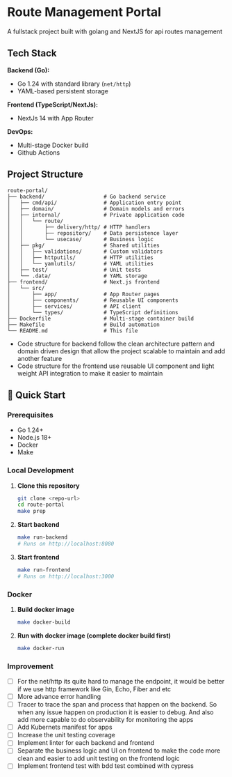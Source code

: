 # Route Management Portal

A fullstack project built with golang and NextJS for api routes management

## Tech Stack

**Backend (Go):**
- Go 1.24 with standard library (`net/http`)
- YAML-based persistent storage

**Frontend (TypeScript/NextJs):**
- NextJs 14 with App Router

**DevOps:**
- Multi-stage Docker build
- Github Actions

## Project Structure

```
route-portal/
├── backend/                   # Go backend service
│   ├── cmd/api/               # Application entry point
│   ├── domain/                # Domain models and errors
│   ├── internal/              # Private application code
│   │   └── route/
│   │       ├── delivery/http/ # HTTP handlers
│   │       ├── repository/    # Data persistence layer
│   │       └── usecase/       # Business logic
│   ├── pkg/                   # Shared utilities
│   │   ├── validations/       # Custom validators
│   │   ├── httputils/         # HTTP utilities
│   │   └── yamlutils/         # YAML utilities
│   ├── test/                  # Unit tests
│   └── .data/                 # YAML storage
├── frontend/                  # Next.js frontend
│   └── src/
│       ├── app/               # App Router pages
│       ├── components/        # Reusable UI components
│       ├── services/          # API client
│       └── types/             # TypeScript definitions
├── Dockerfile                 # Multi-stage container build
├── Makefile                   # Build automation
└── README.md                  # This file
```

- Code structure for backend follow the clean architecture pattern and domain driven design that allow the project scalable to maintain and add another feature
- Code structure for the frontend use reusable UI component and light weight API integration to make it easier to maintain

## 🚀 Quick Start

### Prerequisites

- Go 1.24+
- Node.js 18+
- Docker
- Make

### Local Development
1. **Clone this repository**
   ```bash
   git clone <repo-url>
   cd route-portal
   make prep
   ```

2. **Start backend**
   ```bash
   make run-backend
   # Runs on http://localhost:8080

3. **Start frontend**
   ```bash
   make run-frontend
   # Runs on http://localhost:3000


### Docker

1. **Build docker image**
   ```bash
   make docker-build

2. **Run with docker image (complete docker build first)**
   ```bash
   make docker-run

### Improvement
- [ ] For the net/http its quite hard to manage the endpoint, it would be better if we use http framework like Gin, Echo, Fiber and etc
- [ ] More advance error handling
- [ ] Tracer to trace the span and process that happen on the backend. So when any issue happen on production it is easier to debug. And also add more capable to do observability for monitoring the apps
- [ ] Add Kubernets manifest for apps
- [ ] Increase the unit testing coverage
- [ ] Implement linter for each backend and frontend
- [ ] Separate the business logic and UI on frontend to make the code more clean and easier to add unit testing on the frontend logic
- [ ] Implement frontend test with bdd test combined with cypress
